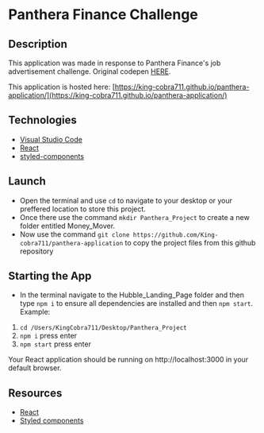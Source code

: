# Panthera Finance Challenge

## Description

This application was made in response to Panthera Finance's job advertisement challenge. Original codepen [HERE](https://codepen.io/pantherafinance/pen/bGqPzwM).

This application is hosted here: [https://king-cobra711.github.io/panthera-application/](https://king-cobra711.github.io/panthera-application/)

## Technologies

- [Visual Studio Code](https://code.visualstudio.com/)
- [React](https://reactjs.org/)
- [styled-components](https://styled-components.com/)


## Launch

- Open the terminal and use `cd` to navigate to your desktop or your preffered location to store this project.
- Once there use the command `mkdir Panthera_Project` to create a new folder entitled Money_Mover.
- Now use the command `git clone https://github.com/King-cobra711/panthera-application` to copy the project files from this github repository


## Starting the App

- In the terminal navigate to the Hubble_Landing_Page folder and then type `npm i` to ensure all dependencies are installed and then `npm start`. Example:

1. `cd /Users/KingCobra711/Desktop/Panthera_Project`
1. `npm i` press enter
2. `npm start` press enter

Your React application should be running on http://localhost:3000 in your default browser.


## Resources
- [React](https://reactjs.org/)
- [Styled components](https://styled-components.com/)
